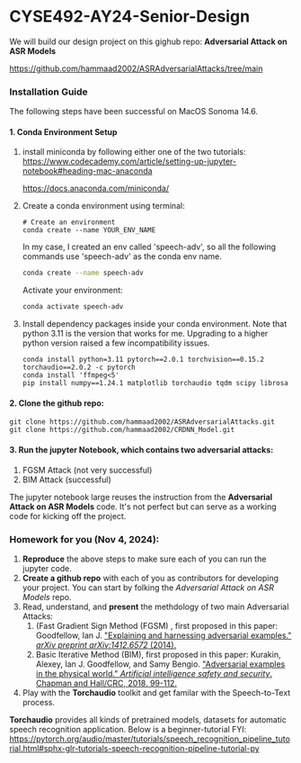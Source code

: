 # CYSE492-AY24-Senior-Design


We will build our design project on this gighub repo:   **Adversarial Attack on ASR Models**

https://github.com/hammaad2002/ASRAdversarialAttacks/tree/main



### Installation Guide

The following steps have been successful on MacOS Sonoma 14.6.

#### 1. Conda Environment Setup

1. install miniconda by following either one of the two tutorials:
   https://www.codecademy.com/article/setting-up-jupyter-notebook#heading-mac-anaconda

   https://docs.anaconda.com/miniconda/

2. Create a conda environment using terminal:

   ```shell
   # Create an environment
   conda create --name YOUR_ENV_NAME
   ```

   In my case, I created an env called 'speech-adv', so all the following commands use 'speech-adv' as the conda env name.

   ```sh
   conda create --name speech-adv
   ```

   Activate your environment:

   ```sh
   conda activate speech-adv
   ```

3. Install dependency packages inside your conda environment. Note that python 3.11 is the version that works for me. Upgrading to a higher python version raised a few incompatibility issues.

   ```
   conda install python=3.11 pytorch==2.0.1 torchvision==0.15.2 torchaudio==2.0.2 -c pytorch
   conda install 'ffmpeg<5'
   pip install numpy==1.24.1 matplotlib torchaudio tqdm scipy librosa
   ```

#### 2. Clone the github repo:

```
git clone https://github.com/hammaad2002/ASRAdversarialAttacks.git
git clone https://github.com/hammaad2002/CRDNN_Model.git
```



#### 3. Run the jupyter Notebook, which contains two adversarial attacks:

1. FGSM Attack (not very successful)
2. BIM Attack (successful)

The jupyter notebook large reuses the instruction from the **Adversarial Attack on ASR Models** code. It's not perfect but can serve as a working code for kicking off the project.

### Homework for you (Nov 4, 2024):

1. **Reproduce** the above steps to make sure each of you can run the jupyter code.
2. **Create a github repo** with each of you as contributors for developing your project. You can start by folking the *Adversarial Attack on ASR Models* repo.
3. Read, understand, and **present** the methdology of two main Adversarial Attacks:
   1. (Fast Gradient Sign Method (FGSM) , first proposed in this paper: Goodfellow, Ian J. ["Explaining and harnessing adversarial examples." *arXiv preprint arXiv:1412.6572* (2014).](https://arxiv.org/pdf/1412.6572)  
   2. Basic Iterative Method (BIM), first proposed in this paper: Kurakin, Alexey, Ian J. Goodfellow, and Samy Bengio. ["Adversarial examples in the physical world." *Artificial intelligence safety and security*. Chapman and Hall/CRC, 2018. 99-112.](https://arxiv.org/pdf/1607.02533)
4. Play with the **Torchaudio** toolkit and get familar with the Speech-to-Text process.

**Torchaudio** provides all kinds of pretrained models, datasets for automatic speech recognition application. Below is a beginner-tutorial FYI: https://pytorch.org/audio/master/tutorials/speech_recognition_pipeline_tutorial.html#sphx-glr-tutorials-speech-recognition-pipeline-tutorial-py

 
